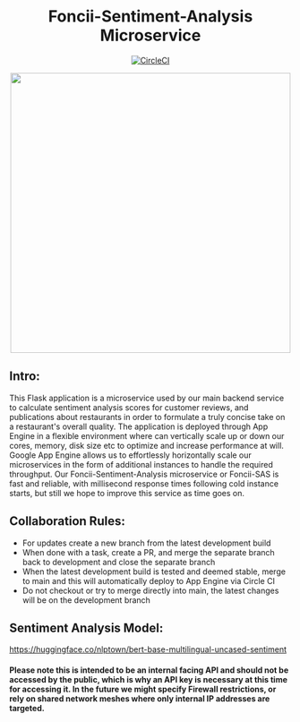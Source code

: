 <div align="center">

# Foncii-Sentiment-Analysis Microservice

</div>
<div align="center">

[![CircleCI](https://dl.circleci.com/status-badge/img/gh/foncii-org/foncii-sas/tree/master.svg?style=svg&circle-token=2ec689b864c7f1187c3b2713cd42c24e1e650b54)](https://dl.circleci.com/status-badge/redirect/gh/foncii-org/foncii-sas/tree/master)

<img src="https://user-images.githubusercontent.com/63657230/230322521-95e49c78-5bf3-4001-a001-aadf2b34fe96.png" width = "500">

</div>
<div align="left">
 
## Intro:
This Flask application is a microservice used by our main backend service to calculate sentiment analysis scores for customer reviews, and publications about
restaurants in order to formulate a truly concise take on a restaurant's overall quality. The application is deployed through App Engine in a flexible environment
where can vertically scale up or down our cores, memory, disk size etc to optimize and increase performance at will. Google App Engine allows us to effortlessly 
horizontally scale our microservices in the form of additional instances to handle the required throughput. Our Foncii-Sentiment-Analysis microservice or
Foncii-SAS is fast and reliable, with millisecond response times following cold instance starts, but still we hope to improve this service as time goes on.

## Collaboration Rules:
- For updates create a new branch from the latest development build
- When done with a task, create a PR, and merge the separate branch back to development and close the separate branch
- When the latest development build is tested and deemed stable, merge to main and this will automatically deploy to App Engine via Circle CI
- Do not checkout or try to merge directly into main, the latest changes will be on the development branch
 
 ## Sentiment Analysis Model:
 https://huggingface.co/nlptown/bert-base-multilingual-uncased-sentiment
 
 #### Please note this is intended to be an internal facing API and should not be accessed by the public, which is why an API key is necessary at this time for accessing it. In the future we might specify Firewall restrictions, or rely on shared network meshes where only internal IP addresses are targeted.

</div>
